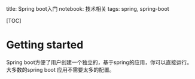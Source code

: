 title: Spring boot入门
notebook: 技术相关
tags: spring, spring-boot

[TOC]

# Getting started
Spring boot方便了用户创建一个独立的，基于spring的应用，你可以直接运行。大多数的spring boot 应用不需要太多的配置。 


